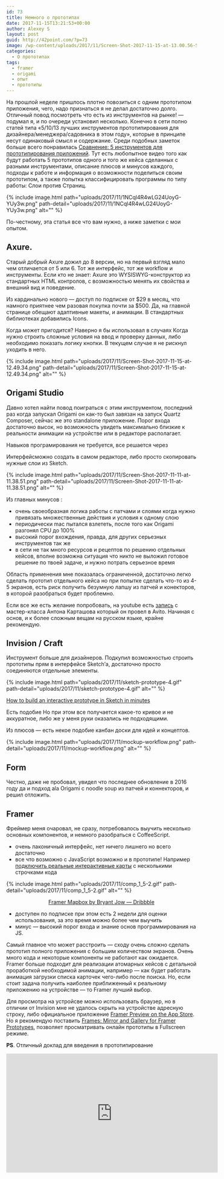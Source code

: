 ```yaml
---
id: 73
title: Немного о прототипах
date: 2017-11-15T13:21:53+00:00
author: Alexey S
layout: post
guid: http://42point.com/?p=73
image: /wp-content/uploads/2017/11/Screen-Shot-2017-11-15-at-13.00.56-520x309.png
categories:
  - О прототипах
tags:
  - framer
  - origami
  - опыт
  - прототипы
---
```

На прошлой неделе пришлось плотно повозиться с одним прототипом приложения, чего, надо признаться я не делал достаточно долго. Отличный повод посмотреть что есть из инструментов на рынке! &#8212; подумал я, и по очереди установил несколько. Конечно в сети полно статей типа &#171;5/10/13 лучших инструментов прототипирования для дизайнера/менеджера/садовника в этом году&#187;, которые в принципе несут одинаковый смысл и содержание. Среди подобных заметок больше всего понравилась [Сравнение: 5 инструментов для прототипирования приложений](https://medium.com/%D1%81%D0%BE%D0%B2%D0%B5%D1%82%D1%8B-%D0%BF%D0%BE-%D0%BF%D1%80%D0%BE%D0%B5%D0%BA%D1%82%D0%B8%D1%80%D0%BE%D0%B2%D0%B0%D0%BD%D0%B8%D1%8E-%D0%B8%D0%BD%D1%82%D0%B5%D1%80%D1%84%D0%B5%D0%B9%D1%81%D0%BE%D0%B2/%D1%81%D1%80%D0%B0%D0%B2%D0%BD%D0%B5%D0%BD%D0%B8%D0%B5-5-%D0%B8%D0%BD%D1%81%D1%82%D1%80%D1%83%D0%BC%D0%B5%D0%BD%D1%82%D0%BE%D0%B2-%D0%B4%D0%BB%D1%8F-%D0%BF%D1%80%D0%BE%D1%82%D0%BE%D1%82%D0%B8%D0%BF%D0%B8%D1%80%D0%BE%D0%B2%D0%B0%D0%BD%D0%B8%D1%8F-%D0%BF%D1%80%D0%B8%D0%BB%D0%BE%D0%B6%D0%B5%D0%BD%D0%B8%D0%B9-3cdeb5c726a7). <!--more-->Тут есть любопытное видео того как будут работать 5 прототипов одного и того же кейса сделанных с разными инструментами, описание плюсов и минусов каждого, подходы к работе и информация о возможности поделиться своим прототипом, а также попытка классифицировать программы по типу работы: Слои против Страниц.

{% include image.html path="uploads/2017/11/1NCql4R4wLG24UoyG-YUy3w.png" path-detail="uploads/2017/11/1NCql4R4wLG24UoyG-YUy3w.png" alt="" %}

По-честному, эта статья все что вам нужно, а ниже заметки с мои опытом.

## Axure.

Старый добрый Axure дожил до 8 версии, но на первый взгляд мало чем отличается от 5 или 6. Тот же интерфейс, тот же workflow и инструменты. Если кто не знает: Axure это WYSISWYG-конструктор из стандартных HTML контролов, с возможностью менять их свойства и внешний вид и поведение.

Из кардинально нового — доступ по подписке от $29 в месяц, что намного приятнее чем разовая покупка почти за $500. Да, на главной странице обещают адаптивные макеты, и анимации. В стандартных библиотеках добавились Icons.

Когда может пригодится? Наверно я бы использовал в случаях Когда нужно строить сложные условия на ввод и проверку данных, либо необходимо показать логику кнопки. В текущем случае я не рискнул уходить в него.

{% include image.html path="uploads/2017/11/Screen-Shot-2017-11-15-at-12.49.34.png" path-detail="uploads/2017/11/Screen-Shot-2017-11-15-at-12.49.34.png" alt="" %}


## Origami Studio

Давно хотел найти повод поиграться с этим инструментом, последний раз когда запускал Origami он как-то был завязан на запуск Quartz Composer, сейчас же это standalone приложение. Порог входа достаточно высок, но возможность увидеть максимально близкие к реальности анимации на устройстве или в редакторе располагает.

Навыков програмирования не требуется, все решается через

Интерфейсможно создать в самом редакторе, либо просто скопировать нужные слои из Sketch.

{% include image.html path="uploads/2017/11/Screen-Shot-2017-11-11-at-11.38.51.png" path-detail="uploads/2017/11/Screen-Shot-2017-11-11-at-11.38.51.png" alt="" %}


Из главных минусов :

  * очень своеобразная логика работы с патчами и слоями когда нужно привязать множественные действия и условия к одному слою
  * периодически mac пытался взлететь, после того как Origami разгонял CPU до 100%
  * высокий порог вхождения, правда, для других серьезных инструментов так же
  * в сети не так много ресурсов и рецептов по решению отдельных кейсов, вполне возможна ситуация что никто не выложил готовое решение по твоей задаче, и нужно потрать серьезное время

Область применения мне показалась ограниченной, достаточно легко сделать прототип отдельного кейса но при попытке сделать что-то из 4-5 экранов, есть риск получить безумную лапшу из патчей и конекторов, в которой разобраться будет проблемно.

Если все же есть желание попробовать, на youtube есть [запись](https://www.youtube.com/playlist?list=PLLYN7c0uuE9RdWLbqU7gEPRor3knRkFkN) с мастер-класса Антона Карташова который он провел в Avito. Начиная с основ, и к более сложным вещам на русском языке, крайне рекомендую.

## Invision / Craft

Инструмент больше для дизайнеров. Подкупил возможностью строить прототипы прям в интерфейсе Sketch&#8217;а, достаточно просто соединяются отдельные элементы.

{% include image.html path="uploads/2017/11/sketch-prototype-4.gif" path-detail="uploads/2017/11/sketch-prototype-4.gif" alt="" %}


[How to build an interactive prototype in Sketch in minutes](https://www.invisionapp.com/blog/build-interactive-prototype-sketch/)

Есть подобие Но при этом все получается какое-то кривое и не аккуратное, либо же у меня руки оказались не подходящими.

Из плюсов — есть некое подобие канбан доски для идей и концептов.


{% include image.html path="uploads/2017/11/mockup-workflow.png" path-detail="uploads/2017/11/mockup-workflow.png" alt="" %}


## Form

Честно, даже не пробовал, увидел что последнее обновление в 2016 году да и подход ala Origami c noodle soup из патчей и коннекторов, и решил отложить.

## Framer

Фреймер меня очаровал, не сразу, потребовалось выучить несколько основных компонентов, и немного разобраться с CoffeeScript.

  * очень лаконичный интерфейс, нет ничего лишнего но всего достаточно
  * все что возможно с JavaScript возможно и в прототипе! Например [подключить реальные интерактивные карты](https://www.mapbox.com/help/mobile-framer/) с несколькими строчками кода




{% include image.html path="uploads/2017/11/comp_1_5-2.gif" path-detail="uploads/2017/11/comp_1_5-2.gif" alt="" %}

<p style="text-align: center;">
  <a href="https://dribbble.com/shots/3450593-Framer-Mapbox">Framer Mapbox by Bryant Jow &#8212; Dribbble</a>
</p>

  * доступен по подписке при этом есть 2 недели для оценки использования, за это время можно более чем выучить
  * минус — высокий порог входа и знание основ программирования на JS.

Самый главное что может расстроить — сходу очень сложно сделать прототип полного приложения с большим количеством экранов. Очень много кода и некоторые компоненты не работают как ожидается. Framer больше подходит для реализации атомарных кейсов с детальной проработкой необходимой анимации, например — как будет работать анимация загрузки списка карточек чего-либо после поиска. Но, если стоит задача получить наиболее приближенный к реальному приложению на устройстве — то Framer лучший выбор.

Для просмотра на устройсве можно использовать браузер, но в отличии от Invision мне не удалось скрыть на устройстве адресную строку, либо официальное приложение [Framer Preview on the App Store](https://itunes.apple.com/us/app/framer-preview/id1124920547?mt=8). Но я рекомендую поставить [Frames: Mirror and Gallery for Framer Prototypes](https://itunes.apple.com/us/app/frames-mirror-and-gallery-for-framer-prototypes/id1016029345?mt=8), позволяет просматривать онлайн прототипы в Fullscreen режиме.

**PS**. Отличный доклад для введения в прототипирование

<div class="embed-responsive embed-responsive-16by9">
  <iframe width="560" height="315" src="https://www.youtube.com/embed/ll2raex7_CI" frameborder="0" gesture="media" allow="encrypted-media" allowfullscreen></iframe>

</div>